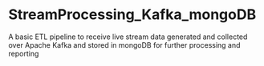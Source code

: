 # StreamProcessing_Kafka_mongoDB
A basic ETL pipeline to receive live stream data generated and collected over Apache Kafka and stored in mongoDB for further processing and reporting
